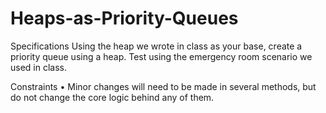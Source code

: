 # Heaps-as-Priority-Queues

Specifications
Using the heap we wrote in class as your base, create a priority queue using a heap. Test using the
emergency room scenario we used in class.

Constraints
• Minor changes will need to be made in several methods, but do not change the core logic
behind any of them.
